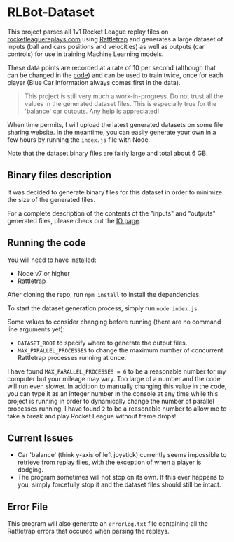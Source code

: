 # RLBot-Dataset

This project parses all 1v1 Rocket League replay files on [rocketleaguereplays.com](https://www.rocketleaguereplays.com) using [Rattletrap](https://github.com/tfausak/rattletrap) and generates a large dataset of inputs (ball and cars positions and velocities) as well as outputs (car controls) for use in training Machine Learning models.

These data points are recorded at a rate of 10 per second (although that can be changed in the [code](/parseReplay.js#L12)) and can be used to train twice, once for each player (Blue Car information always comes first in the data).

> This project is still very much a work-in-progress. Do not trust all the values in the generated dataset files. This is especially true for the 'balance' car outputs. Any help is appreciated!

When time permits, I will upload the latest generated datasets on some file sharing website. In the meantime, you can easily generate your own in a few hours by running the `index.js` file with Node.

Note that the dataset binary files are fairly large and total about 6 GB.

## Binary files description

It was decided to generate binary files for this dataset in order to minimize the size of the generated files.

For a complete description of the contents of the "inputs" and "outputs" generated files, please check out the [IO page](/io.md).

## Running the code

You will need to have installed:
- Node v7 or higher
- Rattletrap

After cloning the repo, run `npm install` to install the dependencies.

To start the dataset generation process, simply run `node index.js`.

Some values to consider changing before running (there are no command line arguments yet):
- `DATASET_ROOT` to specify where to generate the output files.
- `MAX_PARALLEL_PROCESSES` to change the maximum number of concurrent Rattletrap processes running at once.

I have found `MAX_PARALLEL_PROCESSES = 6` to be a reasonable number for my computer but your mileage may vary. Too large of a number and the code will run even slower.
In addition to manually changing this value in the code, you can type it as an integer number in the console at any time while this project is running in order to dynamically change the number of parallel processes running. I have found `2` to be a reasonable number to allow me to take a break and play Rocket League without frame drops!

## Current Issues

- Car 'balance' (think y-axis of left joystick) currently seems impossible to retrieve from replay files, with the exception of when a player is dodging.
- The program sometimes will not stop on its own. If this ever happens to you, simply forcefully stop it and the dataset files should still be intact.

## Error File

This program will also generate an `errorlog.txt` file containing all the Rattletrap errors that occured when parsing the replays.
